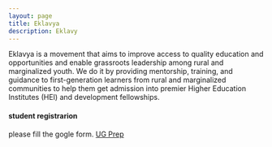 ```yaml
---
layout: page
title: Eklavya
description: Eklavy
---
```


Eklavya is a movement that aims to improve access to quality education and opportunities and enable grassroots leadership among rural and marginalized youth. We do it by providing mentorship, training, and guidance to first-generation learners from rural and marginalized communities to help them get admission into premier Higher Education Institutes (HEI) and development fellowships.

#### student registrarion
please fill the gogle form.
<a href="https://forms.gle/K3gx3Q5qu49G8htXA"> UG Prep </a>

